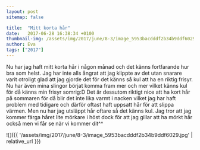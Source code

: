 ```yaml
---
layout: post
sitemap: false

title:  "Mitt korta hår"
date:   2017-06-28 16:38:34 +0100
thumbnail-img: /assets/img/2017/june/8-3/image_5953bacdddf2b34b9ddf6029.jpg
author: Eva
tags: ["2017"]
---
```


Nu har jag haft mitt korta hår i någon månad och det känns fortfarande hur bra som helst. Jag har inte alls ångrat att jag klippte av det utan snarare varit otroligt glad att jag gjorde det för det känns så kul att ha en riktig frisyr. Nu har även mina slingor börjat komma fram mer och mer vilket känns kul för då känns min frisyr somrig:D Det är dessutom riktigt nice att ha kort hår på sommaren för då blir det inte lika varmt i nacken vilket jag har haft problem med tidigare och därför oftast haft uppsatt hår för att slippa värmen. Men nu har jag utsläppt hår oftare så det känns kul. Jag tror att jag kommer färga håret lite mörkare i höst dock för att jag gillar att ha mörkt hår också men vi får se när vi kommer dit^^

![]({{ '/assets/img/2017/june/8-3/image_5953bacdddf2b34b9ddf6029.jpg'  | relative_url }})

